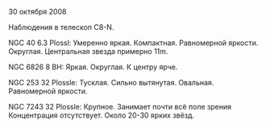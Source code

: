 30 октября 2008

Наблюдения в телескоп C8-N.

NGC 40
6.3 Plossl: Умеренно яркая. Компактная. Равномерной яркости. Округлая. Центральная звезда примерно 11m.

NGC 6826
8 BH: Яркая. Округлая. К центру ярче.

NGC 253
32 Plossle: Тусклая. Сильно вытянутая. Овальная. Равномерной яркости.

NGC 7243
32 Plossle: Крупное. Занимает почти всё поле зрения Концентрация отсутствует. Около 20-30 ярких звёзд.
